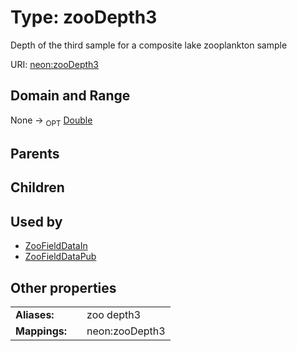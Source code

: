 
# Type: zooDepth3


Depth of the third sample for a composite lake zooplankton sample

URI: [neon:zooDepth3](https://data.neonscience.org/zooDepth3)


## Domain and Range

None ->  <sub>OPT</sub> [Double](types/Double.md)

## Parents


## Children


## Used by

 * [ZooFieldDataIn](ZooFieldDataIn.md)
 * [ZooFieldDataPub](ZooFieldDataPub.md)

## Other properties

|  |  |  |
| --- | --- | --- |
| **Aliases:** | | zoo depth3 |
| **Mappings:** | | neon:zooDepth3 |

